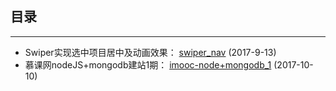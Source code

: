 ## 目录
***
* Swiper实现选中项目居中及动画效果： [swiper_nav](https://github.com/nsnds/currentEntry/tree/master/swiper_nav) (2017-9-13)
* 慕课网nodeJS+mongodb建站1期： [imooc-node+mongodb_1](https://github.com/nsnds/currentEntry/tree/master/imooc-node%2Bmongodb_1) (2017-10-10)
